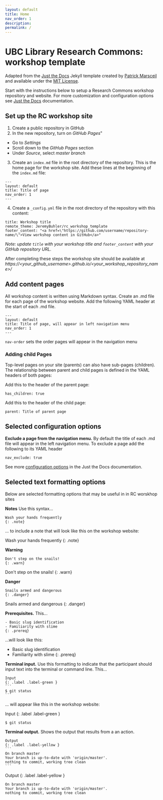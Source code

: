 ```yaml
---
layout: default
title: Home
nav_order: 1
description:
permalink: /
---
```


# UBC Library Research Commons: workshop template

Adapted from the [Just the Docs](https://github.com/pmarsceill/just-the-docs) Jekyll template created by [Patrick Marsceil](https://github.com/pmarsceill) and available under the [MIT License](http://opensource.org/licenses/MIT).

Start with the instructions below to setup a Research Commons workshop repository and website. For more customization and configuration options see [Just the Docs](https://pmarsceill.github.io/just-the-docs/) documentation.

## Set up the RC workshop site

1. Create a public repository in GitHub
2. In the new repository, turn on _GitHub Pages_"
  - Go to _Settings_
  - Scroll down to the _GitHub Pages_ section
  - Under _Source_, select _master branch_

3. Create an `index.md` file in the root directory of the repository. This is the home page for the workshop site. Add these lines at the beginning of the `index.md` file:

```
---
layout: default
title: Title of page
nav_order: 1
---
```

4. Create a `_config.yml` file in the root directory of the repository with this content:

```
title: Workshop title
remote_theme: JeremyBuhler/rc_workshop_template
footer_content: "<a href=\"https://github.com/username/repository-name/\">View workshop content in GitHub</a>"
```
_Note: update `title` with your workshop title and `footer_content` with your GitHub repository URL._

After completing these steps the workshop site should be available at *https://<your_github_username>.github.io/<your_workshop_repository_name>/*

## Add content pages
All workshop content is written using Markdown syntax. Create an .md file for each page of the workshop website.  Add the following YAML header at the start of each .md file.

```
---
layout: default
title: Title of page, will appear in left navigation menu
nav_order: 1
---
```  

`nav-order` sets the order pages will appear in the navigation menu

### Adding child Pages
Top-level pages on your site (parents) can also have sub-pages (children). The relationship between parent and child pages is defined in the YAML headers of both pages:

Add this to the header of the parent page:

```
has_children: true
```

Add this to the header of the child page:
```
parent: Title of parent page
```

## Selected configuration options

__Exclude a page from the navigation menu.__ By default the title of each .md file will appear in the left navigation menu.  To exclude a page add the following to its YAML header
```
nav_exclude: true
```

See more [configuration options](https://pmarsceill.github.io/just-the-docs/docs/configuration/) in the Just the Docs documentation.


## Selected text formatting options
Below are selected formatting options that may be useful in  in RC worskhop sites

__Notes__
Use this syntax...

```  
Wash your hands frequently
{: .note}
```
... to include a note that will look like this on the workshop website:

Wash your hands frequently
{: .note}

__Warning__
```
Don't step on the snails!
{: .warn}
```
Don't step on the snails!
{: .warn}

__Danger__
```
Snails armed and dangerous
{: .danger}
```
Snails armed and dangerous
{: .danger}

__Prerequisites.__
This...

```
- Basic slug identification
- Familiarity with slime
{: .prereq}
```
...will look like this:

- Basic slug identification
- Familiarity with slime
{: .prereq}

__Terminal input.__
Use this formatting to indicate that the participant should input text into the terminal or command line. This...

~~~
Input
{: .label .label-green }
```
$ git status
```
~~~
... will appear like this in the workshop website:

Input
{: .label .label-green }
```
$ git status
```

__Terminal output.__ Shows the output that results from a an action.

~~~
Output
{: .label .label-yellow }
```
On branch master
Your branch is up-to-date with 'origin/master'.
nothing to commit, working tree clean
```
~~~

Output
{: .label .label-yellow }
```
On branch master
Your branch is up-to-date with 'origin/master'.
nothing to commit, working tree clean
```
